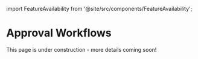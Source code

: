 import FeatureAvailability from '@site/src/components/FeatureAvailability';

# Approval Workflows

<FeatureAvailability saasOnly />

This page is under construction - more details coming soon!